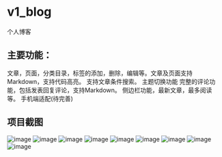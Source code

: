 # v1_blog
个人博客
## 主要功能：
文章，页面，分类目录，标签的添加，删除，编辑等。文章及页面支持Markdown，支持代码高亮。
支持文章条件搜索。
主题切换功能
完整的评论功能，包括发表回复评论，支持Markdown。
侧边栏功能，最新文章，最多阅读等。
手机端适配(待完善)
## 项目截图
![image](https://user-images.githubusercontent.com/127709716/225201971-3deaa4a0-c6b7-482b-ac4e-f19081433949.png)
![image](https://user-images.githubusercontent.com/127709716/225202033-bfa58bef-e6f7-400e-9875-c119da3f5cd7.png)
![image](https://user-images.githubusercontent.com/127709716/225202075-71715a4e-db97-41ff-94a3-8d53f0a37841.png)
![image](https://user-images.githubusercontent.com/127709716/225202128-b7a646e5-78b1-4ce9-845e-2f0f585a05ad.png)
![image](https://user-images.githubusercontent.com/127709716/225202155-190221ea-dfa4-4d1b-85ab-0a022c1d7c6e.png)
![image](https://user-images.githubusercontent.com/127709716/225202438-d031903f-482a-40e6-bb64-1e1813c17549.png)
![image](https://user-images.githubusercontent.com/127709716/225202467-4c16b333-8cc7-46a0-b46a-3a6f722a89c3.png)
![image](https://user-images.githubusercontent.com/127709716/225202505-af176667-b8dc-4b6b-af67-769fd1d4d662.png)
![image](https://user-images.githubusercontent.com/127709716/225202569-2157f1e3-09b7-453c-940e-f4bb47b5d719.png)

